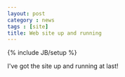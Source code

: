 ```yaml
---
layout: post
category : news
tags : [site]
title: Web site up and running
---
```

{% include JB/setup %}

I've got the site up and running at last!
